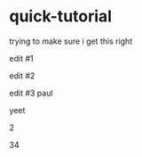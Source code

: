 # quick-tutorial

trying to make sure i get this right

edit #1

edit #2

edit #3 paul

yeet

2

34
